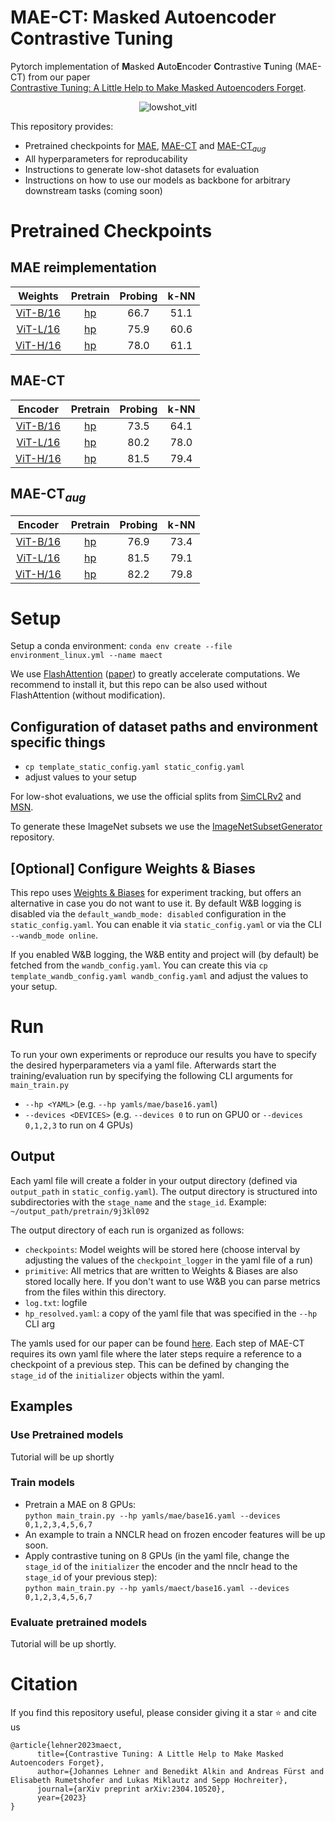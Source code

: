 # MAE-CT: Masked Autoencoder Contrastive Tuning

Pytorch implementation of **M**asked **A**uto**E**ncoder **C**ontrastive **T**uning (MAE-CT)
from our paper <br/>
[Contrastive Tuning: A Little Help to Make Masked Autoencoders Forget](https://arxiv.org/abs/2304.10520).

<p align="center">
<img alt="lowshot_vitl" src="https://github.com/ml-jku/MAE-CT/blob/b65ad3105cd1e850b13d2bae5505f54da1b40dba/.github/schematic_contrastive_tuning.svg">
</p>
This repository provides:

- Pretrained checkpoints for 
  [MAE](https://github.com/ml-jku/MAE-CT#mae-reimplementation), 
  [MAE-CT](https://github.com/ml-jku/MAE-CT#mae-ct) and 
  [MAE-CT<sub>*aug*</sub>](https://github.com/ml-jku/MAE-CT#mae-ctaug)
- All hyperparameters for reproducability
- Instructions to generate low-shot datasets for evaluation
- Instructions on how to use our models as backbone for arbitrary downstream tasks (coming soon)

# Pretrained Checkpoints

## MAE reimplementation

|Weights|Pretrain|Probing|k-NN|
|:---:|:---:|:---:|:---:|
|[ViT-B/16](https://ml.jku.at/research/maect/download/mae_reimpl_base16.th)|[hp](https://github.com/ml-jku/MAE-CT/blob/06326017fa605a9b650da36b1f63dd0376e4bd28/yamls/mae/base16.yaml)|66.7|51.1|
|[ViT-L/16](https://ml.jku.at/research/maect/download/mae_reimpl_large16.th)|[hp](https://github.com/ml-jku/MAE-CT/blob/06326017fa605a9b650da36b1f63dd0376e4bd28/yamls/mae/large16.yaml)|75.9|60.6|
|[ViT-H/16](https://ml.jku.at/research/maect/download/mae_reimpl_huge16.th)|[hp](https://github.com/ml-jku/MAE-CT/blob/06326017fa605a9b650da36b1f63dd0376e4bd28/yamls/mae/huge16.yaml)|78.0|61.1|

## MAE-CT

|Encoder|Pretrain|Probing|k-NN|
|:---:|:---:|:---:|:---:|
|[ViT-B/16](https://ml.jku.at/research/maect/download/maect_base16.th)|[hp](https://github.com/ml-jku/MAE-CT/blob/06326017fa605a9b650da36b1f63dd0376e4bd28/yamls/maect/base16.yaml)|73.5|64.1|
|[ViT-L/16](https://ml.jku.at/research/maect/download/maect_large16.th)|[hp](https://github.com/ml-jku/MAE-CT/blob/06326017fa605a9b650da36b1f63dd0376e4bd28/yamls/maect/large16.yaml)|80.2|78.0|
|[ViT-H/16](https://ml.jku.at/research/maect/download/maect_huge16.th)|[hp](https://github.com/ml-jku/MAE-CT/blob/06326017fa605a9b650da36b1f63dd0376e4bd28/yamls/maect/huge16.yaml)|81.5|79.4|

## MAE-CT<sub>*aug*</sub>

|Encoder|Pretrain|Probing|k-NN|
|:---:|:---:|:---:|:---:|
|[ViT-B/16](https://ml.jku.at/research/maect/download/maect_base16.th)|[hp](https://github.com/ml-jku/MAE-CT/blob/06326017fa605a9b650da36b1f63dd0376e4bd28/yamls/maect/base16.yaml)|76.9|73.4|
|[ViT-L/16](https://ml.jku.at/research/maect/download/maect_large16.th)|[hp](https://github.com/ml-jku/MAE-CT/blob/06326017fa605a9b650da36b1f63dd0376e4bd28/yamls/maect/large16.yaml)|81.5|79.1|
|[ViT-H/16](https://ml.jku.at/research/maect/download/maect_huge16.th)|[hp](https://github.com/ml-jku/MAE-CT/blob/06326017fa605a9b650da36b1f63dd0376e4bd28/yamls/maect/huge16.yaml)|82.2|79.8|

# Setup

Setup a conda environment: `conda env create --file environment_linux.yml --name maect`

We use [FlashAttention](https://github.com/HazyResearch/flash-attention)
([paper](https://arxiv.org/abs/2205.14135)) to greatly accelerate computations. We recommend to install it, but this
repo can be also used without FlashAttention (without modification).

## Configuration of dataset paths and environment specific things

- `cp template_static_config.yaml static_config.yaml`
- adjust values to your setup

For low-shot evaluations, we use the official splits from
[SimCLRv2](https://github.com/google-research/simclr/tree/master/imagenet_subsets)
and [MSN](https://github.com/facebookresearch/msn).

To generate these ImageNet subsets we use the
[ImageNetSubsetGenerator](https://github.com/BenediktAlkin/ImageNetSubsetGenerator) repository.

## [Optional] Configure Weights & Biases

This repo uses [Weights & Biases](https://wandb.ai) for experiment tracking, but offers an alternative in case you do
not want to use it. By default W&B logging is disabled via the `default_wandb_mode: disabled`
configuration in the `static_config.yaml`. You can enable it via `static_config.yaml`
or via the CLI `--wandb_mode online`.

If you enabled W&B logging, the W&B entity and project will (by default) be fetched from the `wandb_config.yaml`. You
can create this via `cp template_wandb_config.yaml wandb_config.yaml` and adjust the values to your setup.

# Run

To run your own experiments or reproduce our results you have to specify the desired hyperparameters via a yaml file.
Afterwards start the training/evaluation run by specifying the following CLI arguments for `main_train.py`

- `--hp <YAML>` (e.g. `--hp yamls/mae/base16.yaml`)
- `--devices <DEVICES>` (e.g. `--devices 0` to run on GPU0 or `--devices 0,1,2,3` to run on 4 GPUs)

## Output

Each yaml file will create a folder in your output directory (defined via `output_path` in `static_config.yaml`). The
output directory is structured into subdirectories with the `stage_name` and the `stage_id`. Example:
`~/output_path/pretrain/9j3kl092`

The output directory of each run is organized as follows:

- `checkpoints`: Model weights will be stored here (choose interval by adjusting the values of the `checkpoint_logger`
  in the yaml file of a run)
- `primitive`: All metrics that are written to Weights & Biases are also stored locally here. If you don't want to use
  W&B you can parse metrics from the files within this directory.
- `log.txt`: logfile
- `hp_resolved.yaml`: a copy of the yaml file that was specified in the `--hp` CLI arg

The yamls used for our paper can be found [here](https://github.com/ml-jku/MAE-CT/tree/main/yamls). Each step of MAE-CT
requires its own yaml file where the later steps require a reference to a checkpoint of a previous step. This can be
defined by changing the `stage_id` of the `initializer` objects within the yaml.

## Examples

### Use Pretrained models

Tutorial will be up shortly

### Train models

- Pretrain a MAE on 8 GPUs: <br/>
  `python main_train.py --hp yamls/mae/base16.yaml --devices 0,1,2,3,4,5,6,7`
- An example to train a NNCLR head on frozen encoder features will be up soon.
- Apply contrastive tuning on 8 GPUs (in the yaml file, change the `stage_id` of the `initializer` the encoder and the nnclr head
  to the `stage_id` of your previous step): <br/>
  `python main_train.py --hp yamls/maect/base16.yaml --devices 0,1,2,3,4,5,6,7`

### Evaluate pretrained models

Tutorial will be up shortly.

# Citation

If you find this repository useful, please consider giving it a star :star: and cite us

```
@article{lehner2023maect,
      title={Contrastive Tuning: A Little Help to Make Masked Autoencoders Forget}, 
      author={Johannes Lehner and Benedikt Alkin and Andreas Fürst and Elisabeth Rumetshofer and Lukas Miklautz and Sepp Hochreiter},
      journal={arXiv preprint arXiv:2304.10520},
      year={2023}
}
```
